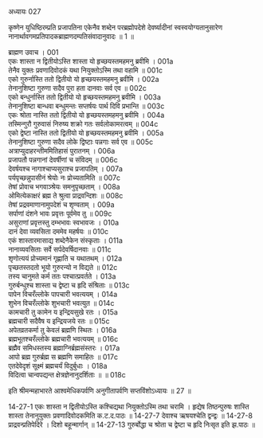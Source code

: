 अध्यायः 027

कृष्णेन युधिष्ठिरम्प्रति प्रजापतिना एकेनैव शब्देन परब्रह्मोपदेशे देवर्ष्यादीनां स्वस्वयोग्यतानुसारेण नानार्थावगमप्रतिपादकब्राह्मणदम्पतिसंवादानुवादः ॥ 1 ॥

ब्राह्मण उवाच ।	001  
एकः शास्ता न द्वितीयोऽस्ति शास्ता यो हृच्छयस्तमहमनु ब्रवीमि ।	001a  
तेनैव युक्तः प्रवणादिवोदकं यथा नियुक्तोऽस्मि तथा वहामि ॥	001c  
एको गुरुर्नास्ति ततो द्वितीयो यो हृच्छयस्तमहमनु ब्रवीमि ।	002a  
तेनानुशिष्टा गुरुणा सदैव पुरा हता दानवाः सर्व एव ॥	002c  
एको बन्धुर्नास्ति ततो द्वितीयो यो हृच्छयस्तमहमनु ब्रवीमि ।	003a  
तेनानुशिष्टा बान्धवा बन्धुमन्तः सप्तर्षयः पार्थ दिवि प्रभान्ति ॥	003c  
एकः श्रोता नास्ति ततो द्वितीयो यो हृच्छयस्तमहमनु ब्रवीमि ।	004a  
तस्मिन्गुरौ गुरुवासं निरुष्य शक्रो गतः सर्वलोकामरत्वम् ॥	004c  
एको द्वेष्टा नास्ति ततो द्वितीयो यो हृच्छयस्तमहमनु ब्रवीमि ।	005a  
तेनानुशिष्टा गुरुणा सदैव लोके द्विष्टाः पन्नगाः सर्व एव ॥	005c  
अत्राप्युदाहरन्तीममितिहासं पुरातनम् ।	006a  
प्रजापतौ पन्नगानां देवर्षीणां च संविदम् ॥	006c  
देवर्षयश्च नागाश्चाप्यसुराश्च प्रजापतिम् ।	007a  
पर्यपृच्छन्नुपासीनं श्रेयोः नः प्रोच्यतामिति ॥	007c  
तेषां प्रोवाच भगवाञ्श्रेयः समनुपृच्छताम् ।	008a  
ओमित्येकाक्षरं ब्रह्म ते श्रुत्वा प्राद्रवन्दिशः ॥	008c  
तेषां प्रद्रवमाणानामुपदेशं च शृण्वताम् ।	009a  
सर्पाणां दंशने भावः प्रवृत्तः पूर्वमेव तु ॥	009c  
असुराणां प्रवृत्तस्तु दम्भभावः स्वभावजः ।	010a  
दानं देवा व्यवसिता दममेव महर्षयः ॥	010c  
एकं शास्तारमासाद्य शब्देनैकेन संस्कृताः ।	011a  
नानाव्यवसिताः सर्वे सर्पदेवर्षिदानवाः ॥	011c  
शृणोत्ययं प्रोच्यमानं गृह्णाति च यथातथम् ।	012a  
पृच्छतस्तदतो भूयो गुरुरन्यो न विद्यते ॥	012c  
तस्य चानुमते कर्म ततः पश्चात्प्रवर्तते ।	013a  
गुरुर्बन्धुश्च शास्ता च द्वेष्टा च हृदि संश्रिताः ॥	013c  
पापेन विचरँल्लोके पापचारी भवत्ययम् ।	014a  
शुभेन विचरँल्लोके शुभचारी भवत्युत ॥	014c  
कामचारी तु कामेन य इन्द्रियसुखे रतः ।	015a  
ब्रह्मचारी सदैवैष य इन्द्रियजये रतः ॥	015c  
अपेतव्रतकर्मा तु केवलं ब्रह्मणि स्थितः ।	016a  
ब्रह्मभूतश्चरँल्लोके ब्रह्मचारी भवत्ययम् ॥	016c  
ब्रह्मैव समिधस्तस्य ब्रह्माग्निर्ब्रह्मसंस्तरः ।	017a  
आपो ब्रह्म गुरुर्ब्रह्म स ब्रह्मणि समाहितः ॥	017c  
एतदेवेदृशं सूक्ष्मं ब्रह्मचर्यं विदुर्बुधाः ।	018a  
विदित्वा चान्वपद्यन्त क्षेत्रज्ञेनानुदर्शिताः ॥ ॥	018c  

इति श्रीमन्महाभारते आश्वमेधिकपर्वणि अनुगीतापर्वणि सप्तविंशोऽध्यायः ॥ 27 ॥

14-27-1 एकः शास्ता न द्वितीयोऽस्ति कश्चिद्यथा नियुक्तोऽस्मि तथा चरामि । हृद्येष तिष्ठन्पुरुषः शास्ति शास्ता तेनानुयुक्तः प्रवणादिवोदकमिति क.ट.द.पाठः ॥ 14-27-7 देवाश्च ऋषयश्चेति द्वन्द्वः ॥ 14-27-8 प्राद्रवन्प्रतिपेदिरे । दिशो बहून्मार्गान् ॥ 14-27-13 गुरुर्बोद्धा च श्रोता च द्वेष्टा च हृदि निःसृत इति झ.पाठः ॥ 
